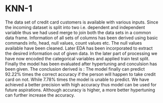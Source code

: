 # KNN-1
The data set of credit card customers is available with various inputs. Since the incoming dataset is split into two i.e. dependent and independent variable thus we had used merge to join both the data sets in a common data frame.
Information of all sets of columns has been derived using basic commands info, head, null values, count values etc. The null values available have been cleaned. Later EDA has been incorporated to extract the desired information out of given data. In the later part of processing we have now encoded the categorical variables and applied train test split. Finally the model has been evaluated after hypertuning and conculsion has been given. The conclusion derived is : The model finally can predict 92.22% times the correct accuracy if the person will happen to take credit card on not. While 7.78% times the model is unable to predict. We have achieved a better precision with high accuracy thus model can be used for future aspirations. Although accuracy is higher, a more better hypertuning can further increase the accuracy.
